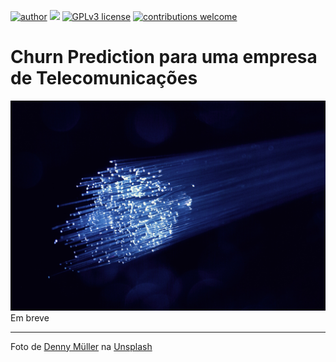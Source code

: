 [![author](https://img.shields.io/badge/author-Marcius%20D.%20Moraes-green)](https://www.linkedin.com/in/marciusdm) [![](https://img.shields.io/badge/python-3.7+-blue.svg)](https://www.python.org/downloads/release/python-365/) [![GPLv3 license](https://img.shields.io/badge/License-GPLv3-blue.svg)](http://perso.crans.org/besson/LICENSE.html) [![contributions welcome](https://img.shields.io/badge/contributions-welcome-brightgreen.svg?style=flat)](https://github.com/marciusdm/portfolio/issues)
#  Churn Prediction para uma empresa de Telecomunicações
<div align="center">
<img src="https://github.com/marciusdm/dsnp/blob/main/projeto5/BannerProjeto5.jpg?raw=true" width="600"/>
</div>
Em breve

<hr>
Foto de <a href="https://unsplash.com/@redaquamedia?utm_source=unsplash&utm_medium=referral&utm_content=creditCopyText">Denny Müller</a> na <a href="https://unsplash.com/pt-br/s/fotografias/telecommunication?utm_source=unsplash&utm_medium=referral&utm_content=creditCopyText">Unsplash</a>
  

